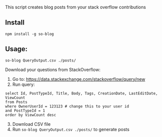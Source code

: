 This script creates blog posts from your stack overflow contributions

## Install

    npm install -g so-blog

## Usage:

    so-blog QueryOutput.csv ./posts/
    
Download your questions from StackOverflow:

1. Go to: https://data.stackexchange.com/stackoverflow/query/new
2. Run query:

```
select Id, PostTypeId, Title, Body, Tags, CreationDate, LastEditDate, ViewCount 
from Posts
where OwnerUserId = 123123 # change this to your user id
and PostTypeId = 1
order by ViewCount desc
```
3. Download CSV file
4. Run `so-blog QueryOutput.csv ./posts/` to generate posts
